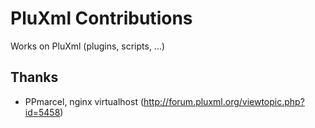 # PluXml Contributions

Works on PluXml (plugins, scripts, ...)

## Thanks
- PPmarcel, nginx virtualhost (http://forum.pluxml.org/viewtopic.php?id=5458)
